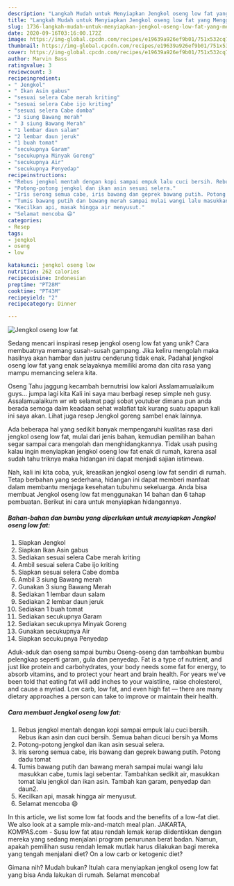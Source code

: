 ```yaml
---
description: "Langkah Mudah untuk Menyiapkan Jengkol oseng low fat yang Menggugah Selera"
title: "Langkah Mudah untuk Menyiapkan Jengkol oseng low fat yang Menggugah Selera"
slug: 1736-langkah-mudah-untuk-menyiapkan-jengkol-oseng-low-fat-yang-menggugah-selera
date: 2020-09-16T03:16:00.172Z
image: https://img-global.cpcdn.com/recipes/e19639a926ef9b01/751x532cq70/jengkol-oseng-low-fat-foto-resep-utama.jpg
thumbnail: https://img-global.cpcdn.com/recipes/e19639a926ef9b01/751x532cq70/jengkol-oseng-low-fat-foto-resep-utama.jpg
cover: https://img-global.cpcdn.com/recipes/e19639a926ef9b01/751x532cq70/jengkol-oseng-low-fat-foto-resep-utama.jpg
author: Marvin Bass
ratingvalue: 3
reviewcount: 3
recipeingredient:
- " Jengkol"
- " Ikan Asin gabus"
- "sesuai selera Cabe merah kriting"
- "sesuai selera Cabe ijo kriting"
- "sesuai selera Cabe domba"
- "3 siung Bawang merah"
- " 3 siung Bawang Merah"
- "1 lembar daun salam"
- "2 lembar daun jeruk"
- "1 buah tomat"
- "secukupnya Garam"
- "secukupnya Minyak Goreng"
- "secukupnya Air"
- "secukupnya Penyedap"
recipeinstructions:
- "Rebus jengkol mentah dengan kopi sampai empuk lalu cuci bersih. Rebus ikan asin dan cuci bersih. Semua bahan dicuci bersih ya Moms"
- "Potong-potong jengkol dan ikan asin sesuai selera."
- "Iris serong semua cabe, iris bawang dan geprek bawang putih. Potong dadu tomat"
- "Tumis bawang putih dan bawang merah sampai mulai wangi lalu masukkan cabe, tumis lagi sebentar. Tambahkan sedikit air, masukkan tomat lalu jengkol dan ikan asin. Tambah kan garam, penyedap dan daun2."
- "Kecilkan api, masak hingga air menyusut."
- "Selamat mencoba 😄"
categories:
- Resep
tags:
- jengkol
- oseng
- low

katakunci: jengkol oseng low 
nutrition: 262 calories
recipecuisine: Indonesian
preptime: "PT28M"
cooktime: "PT43M"
recipeyield: "2"
recipecategory: Dinner

---
```



![Jengkol oseng low fat](https://img-global.cpcdn.com/recipes/e19639a926ef9b01/751x532cq70/jengkol-oseng-low-fat-foto-resep-utama.jpg)

Sedang mencari inspirasi resep jengkol oseng low fat yang unik? Cara membuatnya memang susah-susah gampang. Jika keliru mengolah maka hasilnya akan hambar dan justru cenderung tidak enak. Padahal jengkol oseng low fat yang enak selayaknya memiliki aroma dan cita rasa yang mampu memancing selera kita.

Oseng Tahu jaggung kecambah bernutrisi low kalori Asslamamualaikum guys… jumpa lagi kita Kali ini saya mau berbagi resep simple neh gusy. Assalamualaikum wr wb selamat pagi sobat youtuber dimana pun anda berada semoga dalm keadaan sehat walafiat tak kurang suatu apapun kali ini saya akan. Lihat juga resep Jengkol goreng sambel enak lainnya.

Ada beberapa hal yang sedikit banyak mempengaruhi kualitas rasa dari jengkol oseng low fat, mulai dari jenis bahan, kemudian pemilihan bahan segar sampai cara mengolah dan menghidangkannya. Tidak usah pusing kalau ingin menyiapkan jengkol oseng low fat enak di rumah, karena asal sudah tahu triknya maka hidangan ini dapat menjadi sajian istimewa.


Nah, kali ini kita coba, yuk, kreasikan jengkol oseng low fat sendiri di rumah. Tetap berbahan yang sederhana, hidangan ini dapat memberi manfaat dalam membantu menjaga kesehatan tubuhmu sekeluarga. Anda bisa membuat Jengkol oseng low fat menggunakan 14 bahan dan 6 tahap pembuatan. Berikut ini cara untuk menyiapkan hidangannya.

<!--inarticleads1-->

##### Bahan-bahan dan bumbu yang diperlukan untuk menyiapkan Jengkol oseng low fat:

1. Siapkan  Jengkol
1. Siapkan  Ikan Asin gabus
1. Sediakan sesuai selera Cabe merah kriting
1. Ambil sesuai selera Cabe ijo kriting
1. Siapkan sesuai selera Cabe domba
1. Ambil 3 siung Bawang merah
1. Gunakan  3 siung Bawang Merah
1. Sediakan 1 lembar daun salam
1. Sediakan 2 lembar daun jeruk
1. Sediakan 1 buah tomat
1. Sediakan secukupnya Garam
1. Sediakan secukupnya Minyak Goreng
1. Gunakan secukupnya Air
1. Siapkan secukupnya Penyedap


Aduk-aduk dan oseng sampai bumbu Oseng-oseng dan tambahkan bumbu pelengkap seperti garam, gula dan penyedap. Fat is a type of nutrient, and just like protein and carbohydrates, your body needs some fat for energy, to absorb vitamins, and to protect your heart and brain health. For years we&#39;ve been told that eating fat will add inches to your waistline, raise cholesterol, and cause a myriad. Low carb, low fat, and even high fat — there are many dietary approaches a person can take to improve or maintain their health. 

<!--inarticleads2-->

##### Cara membuat Jengkol oseng low fat:

1. Rebus jengkol mentah dengan kopi sampai empuk lalu cuci bersih. Rebus ikan asin dan cuci bersih. Semua bahan dicuci bersih ya Moms
1. Potong-potong jengkol dan ikan asin sesuai selera.
1. Iris serong semua cabe, iris bawang dan geprek bawang putih. Potong dadu tomat
1. Tumis bawang putih dan bawang merah sampai mulai wangi lalu masukkan cabe, tumis lagi sebentar. Tambahkan sedikit air, masukkan tomat lalu jengkol dan ikan asin. Tambah kan garam, penyedap dan daun2.
1. Kecilkan api, masak hingga air menyusut.
1. Selamat mencoba 😄


In this article, we list some low fat foods and the benefits of a low-fat diet. We also look at a sample mix-and-match meal plan. JAKARTA, KOMPAS.com - Susu low fat atau rendah lemak kerap diidentikkan dengan mereka yang sedang menjalani program penurunan berat badan. Namun, apakah pemilihan susu rendah lemak mutlak harus dilakukan bagi mereka yang tengah menjalani diet? On a low carb or ketogenic diet? 

Gimana nih? Mudah bukan? Itulah cara menyiapkan jengkol oseng low fat yang bisa Anda lakukan di rumah. Selamat mencoba!
